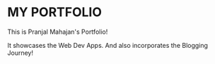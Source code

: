 # MY PORTFOLIO
This is Pranjal Mahajan's Portfolio!

It showcases the Web Dev Apps.
And also incorporates the Blogging Journey!


